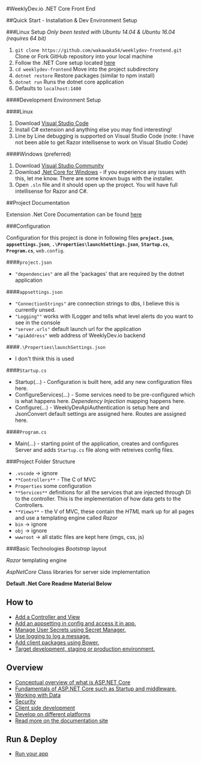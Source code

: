 #WeeklyDev.io .NET Core Front End

##Quick Start - Installation & Dev Environment Setup

###Linux Setup
*Only been tested with Ubuntu 14.04 & Ubuntu 16.04 (requires 64 bit)*

1. `git clone https://github.com/wakawaka54/weeklydev-frontend.git` Clone or Fork GitHub repository into your local machine 
2. Follow the .NET Core setup located [here](https://www.microsoft.com/net/core#ubuntu "dotnet setup")
3. `cd weeklydev-frontend` Move into the project subdirectory
4. `dotnet restore` Restore packages (similar to npm install)
5. `dotnet run` Runs the dotnet core application
6. Defaults to `localhost:1400`

####Development Environment Setup

####Linux
1. Download [Visual Studio Code](https://code.visualstudio.com/ "Visual Studio Code")
2. Install C# extension and anything else you may find interesting!
3. Line by Line debugging is supported on Visual Studio Code
(note: I have not been able to get Razor intellisense to work on Visual Studio Code)

####Windows (preferred)
1. Download [Visual Studio Community](https://www.visualstudio.com/en-us/downloads/download-visual-studio-vs.aspx "Visual Studio Community")
2. Download [.Net Core for Windows](https://www.microsoft.com/net/core#windows "dotnet setup") - if you experience any issues with this, let me know. There are some known bugs with the installer.
3. Open `.sln` file and it should open up the project. You will have full intellisense for Razor and C#.

##Project Documentation

Extension .Net Core Documentation can be found [here](https://docs.asp.net/en/latest/ "dotnet docs")

###Configuration

Configuration for this project is done in following files **`project.json`**, **`appsettings.json`**, **`.\Properties\launchSettings.json`**, **`Startup.cs`**, **`Program.cs`**, `web.config`.

####`project.json`
* `"dependencies"` are all the 'packages' that are required by the dotnet application

####`appsettings.json`
* `"ConnectionStrings"` are connection strings to dbs, I believe this is currently unsed.
* `"Logging""` works with ILogger and tells what level alerts do you want to see in the console
* `"server.urls"` default launch url for the application
* `"apiAddress"` web address of WeeklyDev.io backend

####`.\Properties\launchSettings.json`
* I don't think this is used

####`Startup.cs`
* Startup(...) - Configuration is built here, add any new configuration files here.
* ConfigureServices(...) - Some services need to be pre-configured which is what happens here. *Dependency Injection* mapping happens here.
* Configure(...) - WeeklyDevApiAuthentication is setup here and JsonConvert default settings are assigned here. Routes are assigned here.

####`Program.cs`
* Main(...) - starting point of the application, creates and configures Server and adds `Startup.cs` file along with retreives config files.

###Project Folder Structure
* `.vscode` -> ignore
* `**Controllers**` - The C of MVC
* `Properties` some configuration
* `**Services**` definitions for all the services that are injected through DI to the controller. This is the implementation of how data gets to the Controllers.
* `**Views**` - the V of MVC, these contain the *HTML* mark up for all pages and use a templating engine called *Razor*
* `bin` -> ignore
* `obj` -> ignore
* `wwwroot` -> all static files are kept here (imgs, css, js)

###Basic Technologies
*Bootstrap* layout

*Razor* templating engine

*AspNetCore* Class libraries for server side implementation

**Default .Net Core Readme Material Below**
## How to

*   [Add a Controller and View](https://go.microsoft.com/fwlink/?LinkID=398600)
*   [Add an appsetting in config and access it in app.](https://go.microsoft.com/fwlink/?LinkID=699562)
*   [Manage User Secrets using Secret Manager.](https://go.microsoft.com/fwlink/?LinkId=699315)
*   [Use logging to log a message.](https://go.microsoft.com/fwlink/?LinkId=699316)
*   [Add client packages using Bower.](https://go.microsoft.com/fwlink/?LinkId=699318)
*   [Target development, staging or production environment.](https://go.microsoft.com/fwlink/?LinkId=699319)

## Overview

*   [Conceptual overview of what is ASP.NET Core](https://go.microsoft.com/fwlink/?LinkId=518008)
*   [Fundamentals of ASP.NET Core such as Startup and middleware.](https://go.microsoft.com/fwlink/?LinkId=699320)
*   [Working with Data](https://go.microsoft.com/fwlink/?LinkId=398602)
*   [Security](https://go.microsoft.com/fwlink/?LinkId=398603)
*   [Client side development](https://go.microsoft.com/fwlink/?LinkID=699321)
*   [Develop on different platforms](https://go.microsoft.com/fwlink/?LinkID=699322)
*   [Read more on the documentation site](https://go.microsoft.com/fwlink/?LinkID=699323)

## Run & Deploy

*   [Run your app](https://go.microsoft.com/fwlink/?LinkID=517851)
